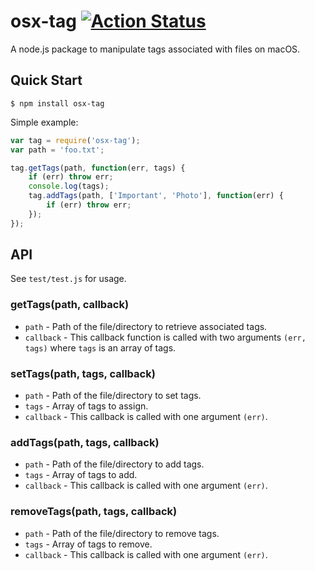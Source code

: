 # osx-tag [![Action Status](https://github.com/keichi/osx-tag/workflows/Node%20CI/badge.svg)](https://github.com/keichi/osx-tag/actions)

A node.js package to manipulate tags associated with files on macOS.

## Quick Start

```shell
$ npm install osx-tag
```

Simple example:

```javascript
var tag = require('osx-tag');
var path = 'foo.txt';

tag.getTags(path, function(err, tags) {
    if (err) throw err;
    console.log(tags);
    tag.addTags(path, ['Important', 'Photo'], function(err) {
        if (err) throw err;
    });
});
```

## API

See `test/test.js` for usage.

### getTags(path, callback)
- `path` - Path of the file/directory to retrieve associated tags.
- `callback` - This callback function is called with  two arguments
    `(err, tags)` where `tags` is an array of tags.

### setTags(path, tags, callback)
- `path` - Path of the file/directory to set tags.
- `tags` - Array of tags to assign.
- `callback` - This callback is called with one argument `(err)`.

### addTags(path, tags, callback)
- `path` - Path of the file/directory to add tags.
- `tags` - Array of tags to add.
- `callback` - This callback is called with one argument `(err)`.

### removeTags(path, tags, callback)
- `path` - Path of the file/directory to remove tags.
- `tags` - Array of tags to remove.
- `callback` - This callback is called with one argument `(err)`.
